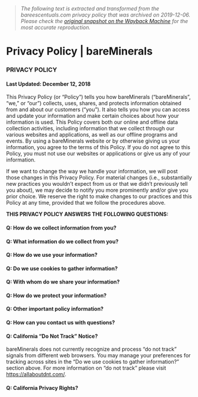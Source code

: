 > *The following text is extracted and transformed from the bareescentuals.com privacy policy that was archived on 2019-12-06. Please check the [original snapshot on the Wayback Machine](https://web.archive.org/web/20191206082408id_/https%3A//www.bareminerals.com/privacy-policy.html) for the most accurate reproduction.*

# Privacy Policy | bareMinerals

### PRIVACY POLICY

#### Last Updated: December 12, 2018

This Privacy Policy (or “Policy”) tells you how bareMinerals (“bareMinerals”, “we,” or “our”) collects, uses, shares, and protects information obtained from and about our customers (“you”). It also tells you how you can access and update your information and make certain choices about how your information is used. This Policy covers both our online and offline data collection activities, including information that we collect through our various websites and applications, as well as our offline programs and events. By using a bareMinerals website or by otherwise giving us your information, you agree to the terms of this Policy. If you do not agree to this Policy, you must not use our websites or applications or give us any of your information. 

If we want to change the way we handle your information, we will post those changes in this Privacy Policy. For material changes (i.e., substantially new practices you wouldn’t expect from us or that we didn’t previously tell you about), we may decide to notify you more prominently and/or give you prior choice. We reserve the right to make changes to our practices and this Policy at any time, provided that we follow the procedures above. 

**THIS PRIVACY POLICY ANSWERS THE FOLLOWING QUESTIONS:**

#### Q: How do we collect information from you?

#### Q: What information do we collect from you?

#### Q: How do we use your information?

#### Q: Do we use cookies to gather information?

#### Q: With whom do we share your information?

#### Q: How do we protect your information?

#### Q: Other important policy information?

#### Q: How can you contact us with questions?

#### Q: California “Do Not Track” Notice?

bareMinerals does not currently recognize and process “do not track” signals from different web browsers. You may manage your preferences for tracking across sites in the “Do we use cookies to gather information?” section above. For more information on “do not track” please visit <https://allaboutdnt.com/>. 

#### Q: California Privacy Rights?
